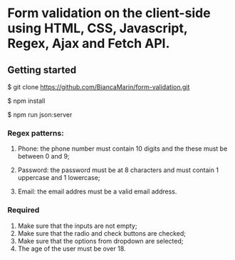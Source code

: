 # Form validation on the client-side using HTML, CSS, Javascript, Regex, Ajax and Fetch API.

## Getting started

$ git clone https://github.com/BiancaMarin/form-validation.git

$ npm install

$ npm run json:server

### Regex patterns:

1. Phone: the phone number must contain 10 digits and the these must be between 0 and 9;

2. Password: the password must be at 8 characters and must contain 1 uppercase and 1 lowercase;

3. Email: the email addres must be a valid email address.

### Required

1. Make sure that the inputs are not empty;
2. Make sure that the radio and check buttons are checked;
3. Make sure that the options from dropdown are selected;
4. The age of the user must be over 18.
